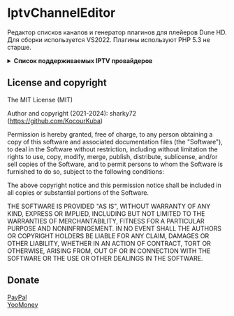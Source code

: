 # IptvChannelEditor
Редактор списков каналов и генератор плагинов для плейеров Dune HD.  
Для сборки используется VS2022. Плагины используют PHP 5.3 не старше.

<details>
<summary><b>Список поддерживаемых IPTV провайдеров</b></summary>

01. [Antifriz](https://antifriz.tv/)
02. [BCU Media](https://bcumedia.pro/)
03. [iEdem](https://iedem.tv/) / [iLook](https://ilook.tv/) / [JinoPro](https://jinopro.net/)
04. [Fox](http://info.fox-tv.fun/)
05. [ITV Live](https://itv.live/)
06. [Glanz](http://ottg.cc/)
07. [Sharaclub](https://shara.club/)
08. [Shara TV](https://shara-tv.org/)
09. [Sharavoz](https://www.sharavoz.tv/)
10. [TV Team](https://tv.team/)
11. [1USD](http://1usd.tv/)
12. [1CENT](https://1cent.tv/)
13. [VipLime](http://viplime.fun/)
14. [1OTT](http://1ott.net/)
15. [LightIPTV](https://ottbill.cc/)
16. [Cbilling](https://cbilling.eu/)
17. [OTTClub](https://www.ottclub.cc/)
18. [IPTV Online](https://iptv.online/)
19. [Vidok TV](https://vidok.tv/)
20. [Shura TV](http://shura.tv/b/)
21. [TV Club](https://tvclub.cc/)
22. [Filmax TV](https://filmax-tv.ru/)
23. [Kineskop.club](http://kineskop.club/)
24. [MyMagic](http://mymagic.tv/)
25. [Russkoe TV](https://russkoetv.shop/)
26. [Smile TV](http://smile-tv.live/)
27. [Ping TV](http://ping-tv.com/)
28. [Yosso TV](https://streaming-elbrus.su/)
29. [101film](http://101film.org/)
30. [IPStream/iShara](https://www.ipstream.one/)
31. [OnlineOTT TV](https://www.onlineott-tv.site/)
32. [TVIZI net](https://tvizi.net/)
33. [KLI Media](https://klimedia.space/)
34. [Satq TV](https://satq.tv/)
35. [RU TV](https://rutv.vip/)
36. [CRD TV](https://crdtv.net/)
37. [BitTV](https://bittv.ltd/)
38. [TopIPTV](https://topiptv.info/)
39. [IPTV Best](https://ip-tv.best/)
40. [Uspeh TV](https://uspeh.tv/)
41. [Peak TV](https://peaktv.info/)
42. [Nasharu TV](https://nasharu.tv/)
43. [Ott Pub](https://ott.pub/)
44. [Blink TV](https://blinktv.cc/)
</details>

## License and copyright

The MIT License (MIT)

Author and copyright (2021-2024): sharky72 (https://github.com/KocourKuba)

Permission is hereby granted, free of charge, to any person obtaining a copy
of this software and associated documentation files (the "Software"), to
deal in the Software without restriction, including without limitation the
rights to use, copy, modify, merge, publish, distribute, sublicense, and/or
sell copies of the Software, and to permit persons to whom the Software is
furnished to do so, subject to the following conditions:

The above copyright notice and this permission notice shall be included
in all copies or substantial portions of the Software.

THE SOFTWARE IS PROVIDED "AS IS", WITHOUT WARRANTY OF ANY KIND, EXPRESS OR
IMPLIED, INCLUDING BUT NOT LIMITED TO THE WARRANTIES OF MERCHANTABILITY,
FITNESS FOR A PARTICULAR PURPOSE AND NONINFRINGEMENT. IN NO EVENT SHALL
THE AUTHORS OR COPYRIGHT HOLDERS BE LIABLE FOR ANY CLAIM, DAMAGES OR OTHER
LIABILITY, WHETHER IN AN ACTION OF CONTRACT, TORT OR OTHERWISE, ARISING
FROM, OUT OF OR IN CONNECTION WITH THE SOFTWARE OR THE USE OR OTHER
DEALINGS IN THE SOFTWARE.

## Donate
[PayPal](https://www.paypal.com/donate/?cmd=_donations&business=5DY7PESZL4D8L&currency_code=USD&amount=5)  
[YooMoney](https://yoomoney.ru/to/41001913379027)
